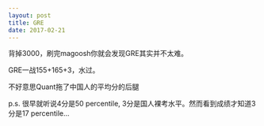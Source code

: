 ```yaml
---
layout: post
title: GRE
date: 2017-02-21
---
```

背掉3000，刷完magoosh你就会发现GRE其实并不太难。

GRE一战155+165+3，水过。

不好意思Quant拖了中国人的平均分的后腿

p.s. 很早就听说4分是50 percentile, 3分是国人裸考水平。然而看到成绩才知道3分是17 percentile...
